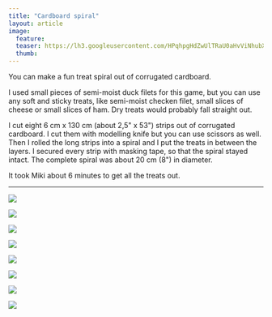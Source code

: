 ```yaml
---
title: "Cardboard spiral"
layout: article
image:
  feature:
  teaser: https://lh3.googleusercontent.com/HPqhpgHdZwUlTRaU0aHvViNhubXSq105DfFl2n64YHGbzOswN5r1yI3hbeQDHf7wGBzrkgtonI5XBrRFYRDmMOpyyVr8q8zO1oeKwUpvkiiThpZvNYx03nzCTPhSWVAsj-s9tXT4dzRpCQMzEAEErduCnDOvPrd-C_1F3ld9AkuqTqYknxWgN7bFZyQySAGXYVl06KNj_0TsVNmNXfwqrHb3PJPPWR3uThv7CrEpBSd8ATkS8PtbbXpcH7LZH2dIjaoIzpyH362U6s9byHHEwWptqvQXD3P2hyqYpMp-mGmRNsLzeVQL5-Rt2bUCIfGGeAfa1rICIZNphpMstrG3pPbOTLr6FrRKiHb-xTa9D3oD6KjzncoiIqENKvygz6DIJImSHexW-pab7me2AN2VO0szTN6pe4wyRXLLe5EtlytgidDj7RTMAovFYtyihnVz5ft5tlw8lkfEA2OAIKVniTSil-jQrOMLtSUk0tnjUMZUIov_RH8UgrsdpELdnb1_0-X2SLO559IX1cxrbqHmVtddg0FltWXhHyqyd228caY=w245
  thumb:
---
```


You can make a fun treat spiral out of corrugated cardboard.

I used small pieces of semi-moist duck filets for this game, but you can use any soft and sticky treats, like semi-moist checken filet, small slices of cheese or small slices of ham. Dry treats would probably fall straight out.

I cut eight 6 cm x 130 cm (about 2,5" x 53") strips out of corrugated cardboard. I cut them with modelling knife but you can use scissors as well. Then I rolled the long strips into a spiral and I put the treats in between the layers. I secured every strip with masking tape, so that the spiral stayed intact. The complete spiral was about 20 cm (8") in diameter.

It took Miki about 6 minutes to get all the treats out.

---

[![](https://lh3.googleusercontent.com/6W7LDsNs7iuVeZTZPIrnFaaC_alianENvmBgtoirIGFXbisxedzJIOrfu27KYQqLoHbpg3IW0LYky_pj3BTiKxSw6Mt7988GSGB94u2Sl0hn1yCv399CdmcmO-R2Pr2HOOMU0ctA2Y-JTEI8_VAsC-7-7sbqkKYwA_dBFXYi-EmDIfrQFvMyWpxuVXB2HRTol98NSsxD9o43RLColYLkkj2DsdJgEhBGsmX7wvdCHGigfkjeiVPulwYcEWrKiMYo874LF2P7Q2f7SU_hUXAp_SqBzlV88_j692p2YWjQfMV9lC3PP0qDVY8ck8mJYtkcczVGQ1wGfSgpQQroYWukiHfZEyedEKdIWfeRkTfXhcYihTzU698OpKnXu3fqmp28twLj70hv6hS84kBIZ-gq-0mn61HbHjW4DFTkrJu54DeN-X0xBniyrvMJLaVbn0kD8Q2XNWXuIZcWyB0lpI6GM_-aq9K-L1u9P0jhsHbOyDgfJyG8OH8VywdR_fdskz1jsdwGdiEUb3C-02PZ1K2D1t4-FGEb8AB_FwEhiXvfMes=w800)](https://lh3.googleusercontent.com/6W7LDsNs7iuVeZTZPIrnFaaC_alianENvmBgtoirIGFXbisxedzJIOrfu27KYQqLoHbpg3IW0LYky_pj3BTiKxSw6Mt7988GSGB94u2Sl0hn1yCv399CdmcmO-R2Pr2HOOMU0ctA2Y-JTEI8_VAsC-7-7sbqkKYwA_dBFXYi-EmDIfrQFvMyWpxuVXB2HRTol98NSsxD9o43RLColYLkkj2DsdJgEhBGsmX7wvdCHGigfkjeiVPulwYcEWrKiMYo874LF2P7Q2f7SU_hUXAp_SqBzlV88_j692p2YWjQfMV9lC3PP0qDVY8ck8mJYtkcczVGQ1wGfSgpQQroYWukiHfZEyedEKdIWfeRkTfXhcYihTzU698OpKnXu3fqmp28twLj70hv6hS84kBIZ-gq-0mn61HbHjW4DFTkrJu54DeN-X0xBniyrvMJLaVbn0kD8Q2XNWXuIZcWyB0lpI6GM_-aq9K-L1u9P0jhsHbOyDgfJyG8OH8VywdR_fdskz1jsdwGdiEUb3C-02PZ1K2D1t4-FGEb8AB_FwEhiXvfMes=s0)

[![](https://lh3.googleusercontent.com/8x-sEX9V7eROwrs-jKKC37TNp_limwuGMs1crB14eZLghGq8ZPkuhmijoBrlQy6Ihgb-dvz1imumNevVqZrTFM4LjXYfOI4ZhPG3_X1dlatDcTu0LEvYZMZMKdglQKm_tsy5MBaRED0enhNwLoDOz6hePrnyVi-8bs7lM4UaLaI9E1npOlZ3PFAqaHoLNaueQxInaPFhSxgyz6NwCRkRJH-3N_bHzhg7iN5zDgJxmUUgEJOSFgwrSj-r4K0pWMCNiD5sOsmjzuDzmG7SiVPkX-hdD9DQ2S1x0v4_W7V3slwJ7I12M4oaZ34X45_uy2n5oi-QgR2mxvO0MZPejBexY692AbYeu5biFigzVCEV7L_c2dt8TnUCR4S5iPDJ-PrlS5hJB_W3YUqgp4KLS-TdcPglGbu8voGyc1NXBgrpbmhJ_DHGnqCxbptKEsbtk1SkiXzvqBMogHWAz7oHYSaSO6IDZ4e2af3JnGHnNvvPSstATI4Ds4PPV75v5Y1Pox_DnjvYF_VfmCdfcV7hBu_NJ2n6WeMhAilJ5oKNOejWx9Y=w800)](https://lh3.googleusercontent.com/8x-sEX9V7eROwrs-jKKC37TNp_limwuGMs1crB14eZLghGq8ZPkuhmijoBrlQy6Ihgb-dvz1imumNevVqZrTFM4LjXYfOI4ZhPG3_X1dlatDcTu0LEvYZMZMKdglQKm_tsy5MBaRED0enhNwLoDOz6hePrnyVi-8bs7lM4UaLaI9E1npOlZ3PFAqaHoLNaueQxInaPFhSxgyz6NwCRkRJH-3N_bHzhg7iN5zDgJxmUUgEJOSFgwrSj-r4K0pWMCNiD5sOsmjzuDzmG7SiVPkX-hdD9DQ2S1x0v4_W7V3slwJ7I12M4oaZ34X45_uy2n5oi-QgR2mxvO0MZPejBexY692AbYeu5biFigzVCEV7L_c2dt8TnUCR4S5iPDJ-PrlS5hJB_W3YUqgp4KLS-TdcPglGbu8voGyc1NXBgrpbmhJ_DHGnqCxbptKEsbtk1SkiXzvqBMogHWAz7oHYSaSO6IDZ4e2af3JnGHnNvvPSstATI4Ds4PPV75v5Y1Pox_DnjvYF_VfmCdfcV7hBu_NJ2n6WeMhAilJ5oKNOejWx9Y=s0)

[![](https://lh3.googleusercontent.com/2WTKG-CkiHUfQ4-W-zScUA2_a2zTCfBkIr6Rrh-KVU3K5OacyAAXuWwLaf7iX4bJLGlezF5hsYEe271PWvYRZHXOh5c7EAgqYKpaZgJQIWXzy0bzbVcMa--MwvPhn0mk0E7tr2dAzLCn4Cr6oSuZsZsldteIUCsE52t1FXs1TWS9REzH8nrum9kWqdsz7llMLk0DwGyYKV1bRxuoRUNkHIWdGteZtVqwMvuoIKzPSGqNrMMi_8q7pn1wjNZxysZQYeph4cY95PofvFgtBulpb64JQ2PP9ul-piG0DQeZwIQarDqTlDhE9jW-GelvkH41GvXgyk3yZp5F4gjMyjTItfcg9Z1J0ENvHX1agmjYoxTfN4oUUazopqc6NBiS8R37EL4OD56_4wv0jd4ECf9w1dKKix-ulPaSqCgNJArWIz6aOy2RoEI2Ij_W-lrtgdUkkgnJJYlQgTzgCHZYGjKOsZxUg0neN7ZA5g0Gv6T2oJF3RwBXRNyKI_k82QHQHCfiqgtE5-j1Xi3pKZG26qh3FXwIT2QRXNyiQPFKehWuRQk=w800)](https://lh3.googleusercontent.com/2WTKG-CkiHUfQ4-W-zScUA2_a2zTCfBkIr6Rrh-KVU3K5OacyAAXuWwLaf7iX4bJLGlezF5hsYEe271PWvYRZHXOh5c7EAgqYKpaZgJQIWXzy0bzbVcMa--MwvPhn0mk0E7tr2dAzLCn4Cr6oSuZsZsldteIUCsE52t1FXs1TWS9REzH8nrum9kWqdsz7llMLk0DwGyYKV1bRxuoRUNkHIWdGteZtVqwMvuoIKzPSGqNrMMi_8q7pn1wjNZxysZQYeph4cY95PofvFgtBulpb64JQ2PP9ul-piG0DQeZwIQarDqTlDhE9jW-GelvkH41GvXgyk3yZp5F4gjMyjTItfcg9Z1J0ENvHX1agmjYoxTfN4oUUazopqc6NBiS8R37EL4OD56_4wv0jd4ECf9w1dKKix-ulPaSqCgNJArWIz6aOy2RoEI2Ij_W-lrtgdUkkgnJJYlQgTzgCHZYGjKOsZxUg0neN7ZA5g0Gv6T2oJF3RwBXRNyKI_k82QHQHCfiqgtE5-j1Xi3pKZG26qh3FXwIT2QRXNyiQPFKehWuRQk=s0)

[![](https://lh3.googleusercontent.com/hwNs05MDRHuRKB1TGXSNFL7-deRfa7BsNmkENYyVmio96qJNCcM0y3gTaphKBY5eW4364FAYxgnKDD7s6hTkBlVOhWUkuAFquNFjpPTwBAFPCCR0ls7L9uQ4_b-MA2Wo-Ogw-xKLnUeHk6-k8cqwoo4pgN4lq57BsQ9UGPC5154VzHUkMTchUr2qPqR09T_IJqIezvZgt53dT9ISOepXJGrlxLU3qgNJQBbehCaGWSs4XBS2m0Vxt-QVmdFagylCz13BnKC-x-3eJHLDj_a0MMML7vPXkQdoDY511gqM9cyUU2o_yOtVBuZKIg4RSOyWlx_BuCZD2Prf7Mod3_tANAmJh3jrrOKZsIfNB7zPs_0YIKufsykS3BWaEPGEGwSGCi9j8Syo7K8_TAwGOcyO4YTF1SG_FXGL1ZF2ugVY9aasOy3LN0zsE4NYb-zWKPawMbZxlXoNlUBPH-VKjwMtPVBO1YPlhDguZG4eneu5DfJR6Oj0daqPXuucLoFiK3E91idGgyyJJH2-TIQafVf2fVzJm1wzqyouaksgxPQjnY8=w800)](https://lh3.googleusercontent.com/hwNs05MDRHuRKB1TGXSNFL7-deRfa7BsNmkENYyVmio96qJNCcM0y3gTaphKBY5eW4364FAYxgnKDD7s6hTkBlVOhWUkuAFquNFjpPTwBAFPCCR0ls7L9uQ4_b-MA2Wo-Ogw-xKLnUeHk6-k8cqwoo4pgN4lq57BsQ9UGPC5154VzHUkMTchUr2qPqR09T_IJqIezvZgt53dT9ISOepXJGrlxLU3qgNJQBbehCaGWSs4XBS2m0Vxt-QVmdFagylCz13BnKC-x-3eJHLDj_a0MMML7vPXkQdoDY511gqM9cyUU2o_yOtVBuZKIg4RSOyWlx_BuCZD2Prf7Mod3_tANAmJh3jrrOKZsIfNB7zPs_0YIKufsykS3BWaEPGEGwSGCi9j8Syo7K8_TAwGOcyO4YTF1SG_FXGL1ZF2ugVY9aasOy3LN0zsE4NYb-zWKPawMbZxlXoNlUBPH-VKjwMtPVBO1YPlhDguZG4eneu5DfJR6Oj0daqPXuucLoFiK3E91idGgyyJJH2-TIQafVf2fVzJm1wzqyouaksgxPQjnY8=s0)

[![](https://lh3.googleusercontent.com/_nyMK9OrcsT0iKDLbsAKOmU8zLlmh0NIgCGu2NspSNDlfJbhqcXvIOfxL_60Hm0F07SLwu6o0DR-E_2yDVwbIW0twCvrXZvswcXgwcYhlQIvMdoau27uRGMCXkTb8fmENKg1WfUyq70mSXzajK3P971qtLYApU0PcCxIjSLr8-R4b3xmJ5HXRgI1LoD2Bbn0PkUwVvfmNDIHpgLkhQr-EFCaMOKc-eEJQgIFszpiwuV8aa0EsSDeZinV3yOglJAEkiyecdDmBzcHwbJzPMta3IN30gTtHziiznXLZNtRKspb1g6iDKreZPHe7j1KRw_Z8rBwf_WbRZ0mmSifzRN5EEbK9fAVde6lCYERdXdKxD3PFzdTKHcdicAv18wo3I9BD3cHVSTHaf00Pnh-DAXxcta3wqhSvGXLKEHHW4s0M1QCdXj0uQ81q6K-_MrsC93xuL7lzVFfsNc-LQpUZ3RsaQSfMM2TzI9o3rcaksOgbCu9JZcFP10ADEIb9I_Ntbrdo2MH56EvEtsbFWYtsqGrHkfFJLvkTex7PBisBm3X93I=w800)](https://lh3.googleusercontent.com/_nyMK9OrcsT0iKDLbsAKOmU8zLlmh0NIgCGu2NspSNDlfJbhqcXvIOfxL_60Hm0F07SLwu6o0DR-E_2yDVwbIW0twCvrXZvswcXgwcYhlQIvMdoau27uRGMCXkTb8fmENKg1WfUyq70mSXzajK3P971qtLYApU0PcCxIjSLr8-R4b3xmJ5HXRgI1LoD2Bbn0PkUwVvfmNDIHpgLkhQr-EFCaMOKc-eEJQgIFszpiwuV8aa0EsSDeZinV3yOglJAEkiyecdDmBzcHwbJzPMta3IN30gTtHziiznXLZNtRKspb1g6iDKreZPHe7j1KRw_Z8rBwf_WbRZ0mmSifzRN5EEbK9fAVde6lCYERdXdKxD3PFzdTKHcdicAv18wo3I9BD3cHVSTHaf00Pnh-DAXxcta3wqhSvGXLKEHHW4s0M1QCdXj0uQ81q6K-_MrsC93xuL7lzVFfsNc-LQpUZ3RsaQSfMM2TzI9o3rcaksOgbCu9JZcFP10ADEIb9I_Ntbrdo2MH56EvEtsbFWYtsqGrHkfFJLvkTex7PBisBm3X93I=s0)

[![](https://lh3.googleusercontent.com/ZHiTlYqTe2YWAkqpzs2wYaSb9rEmkyStGpd8lm_YIE1WGiMuZik6L_awg4DSUombE5AMmEU1N2YFnJ6pJDTl1ee-A0ZQFcFU4evTuQRBkYq0NR93A_byho7MXnNE1M5hYsTVgFx1mshCUMc8Kks2oqH5gLemm5EdsUQPbzH_j8O-kxvp5i4viskJPDvp-2FqDyvbvF2tx5D6-yH4yuYXNo1oCLqIDKlXiPRdE4KS8c5An9MAipRxqKYxiuziMbBT0NRmB0VDi9K42F3btzYsRHfUZOn_mVUrYbhoU8uv9cRjjCGMEX2-J1S2fPKOKHBp2dtPqy2gfyMAm5rldm4uNdOqz80Xo5Mpu-vZMrKUakaX5jKc4ytjC591E4iFf2N8yP9l0AT8gghXqlDIuQB0KZKy9Om5zhZ44uq5nd3_CrO3yi374oUp_qZmuN19ixwVft6DtKrqYDBtyWLHvaVysGdo2p8AnqVs1DaeVea61R2mYgHWZ3yccPBYL5F1nZXGKwz6nkaBaO0fktCS4nVGL2TbjUMkj4UcFxh49JNKeGA=w800)](https://lh3.googleusercontent.com/ZHiTlYqTe2YWAkqpzs2wYaSb9rEmkyStGpd8lm_YIE1WGiMuZik6L_awg4DSUombE5AMmEU1N2YFnJ6pJDTl1ee-A0ZQFcFU4evTuQRBkYq0NR93A_byho7MXnNE1M5hYsTVgFx1mshCUMc8Kks2oqH5gLemm5EdsUQPbzH_j8O-kxvp5i4viskJPDvp-2FqDyvbvF2tx5D6-yH4yuYXNo1oCLqIDKlXiPRdE4KS8c5An9MAipRxqKYxiuziMbBT0NRmB0VDi9K42F3btzYsRHfUZOn_mVUrYbhoU8uv9cRjjCGMEX2-J1S2fPKOKHBp2dtPqy2gfyMAm5rldm4uNdOqz80Xo5Mpu-vZMrKUakaX5jKc4ytjC591E4iFf2N8yP9l0AT8gghXqlDIuQB0KZKy9Om5zhZ44uq5nd3_CrO3yi374oUp_qZmuN19ixwVft6DtKrqYDBtyWLHvaVysGdo2p8AnqVs1DaeVea61R2mYgHWZ3yccPBYL5F1nZXGKwz6nkaBaO0fktCS4nVGL2TbjUMkj4UcFxh49JNKeGA=s0)

[![](https://lh3.googleusercontent.com/GTw_BlNeTEAMdYYVT5DEBCSNLo7V6xUFqTyGdmSsvToppOxFVCTJmGhs7N3YpMKzcS8oq5O20tCdZSZ83etmQsc2kpOTJ0vpcrfi7LDtlpye6PNOP4jclLoSZHQqi03gpBeZyIWwrTydOZOvxSW4tJdI6KmR7ZWuaWU5iEHkv_ueZcxgXP2dqyiVbJyDGRnVIdcH23p-g2S33DG9h8PCFok4MMjBsJxF4fkKhapXesvq7XsUrvVs7SenwCzu2wYCEv5asHLtuVmF5SevA0cHaFgFxQRilQ1F3IEF2NTbs0Y5afPU2rID83dRba-U_8MQkDQfxs4thsk08fkxcp-fj2CCkVgod7trcstxQAEv2VQUfUBbWBk5fu0jxEnt6OvhsXOS6uGXeBEqvmVwhxbK7sI-qkoezDziTBws3D8yJyAncOjBd3-MsBXzIxq1LdHRrq8-TpDelWrsJNKMp_Q-gJg5ut7O34sbSFoxU2p0Wmi83MeaCUP1gJ6JTUIEgZvd56ZaZ9X2RXs6nq-8ANcd1NnT2UJXFvk1YrRdEmflf9M=w800)](https://lh3.googleusercontent.com/GTw_BlNeTEAMdYYVT5DEBCSNLo7V6xUFqTyGdmSsvToppOxFVCTJmGhs7N3YpMKzcS8oq5O20tCdZSZ83etmQsc2kpOTJ0vpcrfi7LDtlpye6PNOP4jclLoSZHQqi03gpBeZyIWwrTydOZOvxSW4tJdI6KmR7ZWuaWU5iEHkv_ueZcxgXP2dqyiVbJyDGRnVIdcH23p-g2S33DG9h8PCFok4MMjBsJxF4fkKhapXesvq7XsUrvVs7SenwCzu2wYCEv5asHLtuVmF5SevA0cHaFgFxQRilQ1F3IEF2NTbs0Y5afPU2rID83dRba-U_8MQkDQfxs4thsk08fkxcp-fj2CCkVgod7trcstxQAEv2VQUfUBbWBk5fu0jxEnt6OvhsXOS6uGXeBEqvmVwhxbK7sI-qkoezDziTBws3D8yJyAncOjBd3-MsBXzIxq1LdHRrq8-TpDelWrsJNKMp_Q-gJg5ut7O34sbSFoxU2p0Wmi83MeaCUP1gJ6JTUIEgZvd56ZaZ9X2RXs6nq-8ANcd1NnT2UJXFvk1YrRdEmflf9M=s0)

[![](https://lh3.googleusercontent.com/_5Iva3iR5BosxZVO7eEaKXkxi4PBgDES1FAc2IcrrIXqxAhEXyUgHEwX4__Qw80yqZaNXtjgjHFJbKD4PStIwbG_3WvGRk4cMebHnz8g8h52SM26fvnRFWXIbuNR17bcd8nf1tcKZ59zfXxSHxTDWF7itw9dYCQ1SIAONMc1RBEZDLfeQE5uW8rGBXwnS6sW4OwMMLU1fj3cvV_Q16TsI9JIL2Vd_lY9QGhHy8iuuc8-ZoNxwXWoHG8mm8lT8h42HElhWmQLOYe5U35ySjdkmWyu1cIvWs6zHPCsG4DAxS8A6AygjSfR8skNx1Y7he_3na1YCFxfbATIbZrrfKkBRDKIjZJLjtUvLZXVaaRN2kI-Y2MALm88EXYtUEPKbcv9j9X4pZsOXMrxJNrWUO8oqVIb4J9wsaiVAPisToT9A4BhnG69Z43A02tF27irz7mjvToljlKxABB6eIUqSrlcFGguRVIEFeXb6iPt3yNloU5PZCkLpiZ3EkDM-1Ux_hN8xphwlyXoLDy7q4j_XKnd_b2k_cEzwhIodkjsyDmNMlo=w800)](https://lh3.googleusercontent.com/_5Iva3iR5BosxZVO7eEaKXkxi4PBgDES1FAc2IcrrIXqxAhEXyUgHEwX4__Qw80yqZaNXtjgjHFJbKD4PStIwbG_3WvGRk4cMebHnz8g8h52SM26fvnRFWXIbuNR17bcd8nf1tcKZ59zfXxSHxTDWF7itw9dYCQ1SIAONMc1RBEZDLfeQE5uW8rGBXwnS6sW4OwMMLU1fj3cvV_Q16TsI9JIL2Vd_lY9QGhHy8iuuc8-ZoNxwXWoHG8mm8lT8h42HElhWmQLOYe5U35ySjdkmWyu1cIvWs6zHPCsG4DAxS8A6AygjSfR8skNx1Y7he_3na1YCFxfbATIbZrrfKkBRDKIjZJLjtUvLZXVaaRN2kI-Y2MALm88EXYtUEPKbcv9j9X4pZsOXMrxJNrWUO8oqVIb4J9wsaiVAPisToT9A4BhnG69Z43A02tF27irz7mjvToljlKxABB6eIUqSrlcFGguRVIEFeXb6iPt3yNloU5PZCkLpiZ3EkDM-1Ux_hN8xphwlyXoLDy7q4j_XKnd_b2k_cEzwhIodkjsyDmNMlo=s0)
